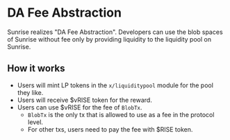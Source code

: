 # DA Fee Abstraction

Sunrise realizes "DA Fee Abstraction". Developers can use the blob spaces of Sunrise without fee only by providing liquidity to the liquidity pool on Sunrise.

## How it works

* Users will mint LP tokens in the `x/liquiditypool` module for the pool they like.
* Users will receive $vRISE token for the reward.
* Users can use $vRISE for the fee of `BlobTx`.
  * `BlobTx` is the only tx that is allowed to use as a fee in the protocol level.
  * For other txs, users need to pay the fee with $RISE token.

